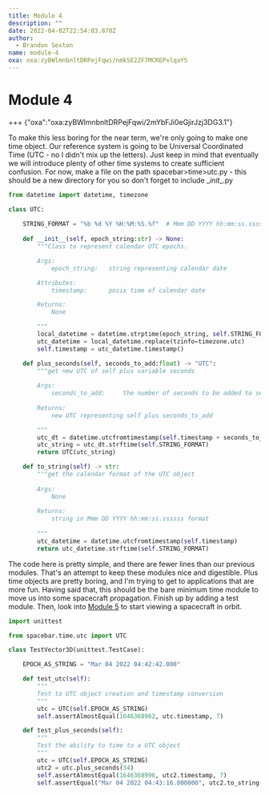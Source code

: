 ```yaml
---
title: Module 4
description: ""
date: 2022-04-02T22:54:03.870Z
author:
  - Brandon Sexton
name: module-4
oxa: oxa:zyBWlmnbnltDRPejFqwi/nmk5E2ZF7MCREPxlqaY5
---
```


# Module 4

+++ {"oxa":"oxa:zyBWlmnbnltDRPejFqwi/2mYbFJi0eGjirJzj3DG3.1"}

To make this less boring for the near term, we're only going to make one time object.  Our reference system is going to be Universal Coordinated Time (UTC - no I didn't mix up the letters). Just keep in mind that eventually we will introduce plenty of other time systems to create sufficient confusion.  For now, make a file on the path spacebar>time>utc.py - this should be a new directory for you so don't forget to include \__init_\_.py

```python
from datetime import datetime, timezone

class UTC:
    
    STRING_FORMAT = "%b %d %Y %H:%M:%S.%f"  # Mmm DD YYYY hh:mm:ss.ssssss
    
    def __init__(self, epoch_string:str) -> None:
        """Class to represent calendar UTC epochs.

        Args:
            epoch_string:   string representing calendar date

        Attributes:
            timestamp:      posix time of calendar date

        Returns:
            None

        """
        local_datetime = datetime.strptime(epoch_string, self.STRING_FORMAT)
        utc_datetime = local_datetime.replace(tzinfo=timezone.utc)
        self.timestamp = utc_datetime.timestamp()

    def plus_seconds(self, seconds_to_add:float) -> "UTC":
        """get new UTC of self plus variable seconds
        
        Args:
            seconds_to_add:     the number of seconds to be added to self
            
        Returns:
            new UTC representing self plus seconds_to_add

        """
        utc_dt = datetime.utcfromtimestamp(self.timestamp + seconds_to_add)
        utc_string = utc_dt.strftime(self.STRING_FORMAT)
        return UTC(utc_string)

    def to_string(self) -> str:
        """get the calendar format of the UTC object
        
        Args:
            None
            
        Returns:
            string in Mmm DD YYYY hh:mm:ss.ssssss format
            
        """
        utc_datetime = datetime.utcfromtimestamp(self.timestamp)
        return utc_datetime.strftime(self.STRING_FORMAT)
```

The code here is pretty simple, and there are fewer lines than our previous modules.  That's an attempt to keep these modules nice and digestible.  Plus time objects are pretty boring, and I'm trying to get to applications that are more fun.  Having said that, this should be the bare minimum time module to move us into some spacecraft propagation.  Finish up by adding a test module.  Then, look into [Module 5](oxa:zyBWlmnbnltDRPejFqwi/s88iwMATrC3zw4kGjRGZ "Module 5") to start viewing a spacecraft in orbit.

```python
import unittest

from spacebar.time.utc import UTC

class TestVector3D(unittest.TestCase):

    EPOCH_AS_STRING = "Mar 04 2022 04:42:42.000"

    def test_utc(self):
        """
        Test to UTC object creation and timestamp conversion
        """
        utc = UTC(self.EPOCH_AS_STRING)
        self.assertAlmostEqual(1646368962, utc.timestamp, 7)

    def test_plus_seconds(self):
        """
        Test the ability to time to a UTC object
        """
        utc = UTC(self.EPOCH_AS_STRING)
        utc2 = utc.plus_seconds(34)
        self.assertAlmostEqual(1646368996, utc2.timestamp, 7)
        self.assertEqual("Mar 04 2022 04:43:16.000000", utc2.to_string())
```

